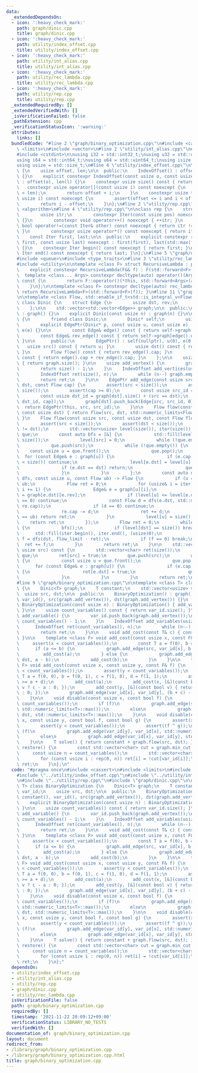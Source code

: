 ```yaml
---
data:
  _extendedDependsOn:
  - icon: ':heavy_check_mark:'
    path: graph/dinic.cpp
    title: graph/dinic.cpp
  - icon: ':heavy_check_mark:'
    path: utility/index_offset.cpp
    title: utility/index_offset.cpp
  - icon: ':heavy_check_mark:'
    path: utility/int_alias.cpp
    title: utility/int_alias.cpp
  - icon: ':heavy_check_mark:'
    path: utility/rec_lambda.cpp
    title: utility/rec_lambda.cpp
  - icon: ':heavy_check_mark:'
    path: utility/rep.cpp
    title: utility/rep.cpp
  _extendedRequiredBy: []
  _extendedVerifiedWith: []
  _isVerificationFailed: false
  _pathExtension: cpp
  _verificationStatusIcon: ':warning:'
  attributes:
    links: []
  bundledCode: "#line 2 \"graph/binary_optimization.cpp\"\n#include <cassert>\n#include\
    \ <limits>\n#include <vector>\n#line 2 \"utility/int_alias.cpp\"\n#include <cstddef>\n\
    #include <cstdint>\n\nusing i32 = std::int32_t;\nusing u32 = std::uint32_t;\n\
    using i64 = std::int64_t;\nusing u64 = std::uint64_t;\nusing isize = std::ptrdiff_t;\n\
    using usize = std::size_t;\n#line 4 \"utility/index_offset.cpp\"\n\nclass IndexOffset\
    \ {\n    usize offset, len;\n\n  public:\n    IndexOffset() : offset(), len()\
    \ {}\n    explicit constexpr IndexOffset(const usize o, const usize l) noexcept\
    \ : offset(o), len(l) {}\n    constexpr usize size() const { return len; }\n \
    \   constexpr usize operator[](const usize i) const noexcept {\n        assert(i\
    \ < len);\n        return offset + i;\n    }\n    constexpr usize to_idx(const\
    \ usize i) const noexcept {\n        assert(offset <= i and i < offset + len);\n\
    \        return i - offset;\n    }\n};\n#line 2 \"utility/rep.cpp\"\n#include\
    \ <algorithm>\n#line 4 \"utility/rep.cpp\"\n\nclass rep {\n    struct Iter {\n\
    \        usize itr;\n        constexpr Iter(const usize pos) noexcept : itr(pos)\
    \ {}\n        constexpr void operator++() noexcept { ++itr; }\n        constexpr\
    \ bool operator!=(const Iter& other) const noexcept { return itr != other.itr;\
    \ }\n        constexpr usize operator*() const noexcept { return itr; }\n    };\n\
    \    const Iter first, last;\n\n  public:\n    explicit constexpr rep(const usize\
    \ first, const usize last) noexcept : first(first), last(std::max(first, last))\
    \ {}\n    constexpr Iter begin() const noexcept { return first; }\n    constexpr\
    \ Iter end() const noexcept { return last; }\n};\n#line 5 \"graph/dinic.cpp\"\n\
    #include <queue>\n#include <type_traits>\n#line 3 \"utility/rec_lambda.cpp\"\n\
    #include <utility>\n\ntemplate <class F> struct RecursiveLambda : private F {\n\
    \    explicit constexpr RecursiveLambda(F&& f) : F(std::forward<F>(f)) {}\n  \
    \  template <class... Args> constexpr decltype(auto) operator()(Args&&... args)\
    \ const {\n        return F::operator()(*this, std::forward<Args>(args)...);\n\
    \    }\n};\n\ntemplate <class F> constexpr decltype(auto) rec_lambda(F&& f) {\
    \ return RecursiveLambda<F>(std::forward<F>(f)); }\n#line 11 \"graph/dinic.cpp\"\
    \n\ntemplate <class Flow, std::enable_if_t<std::is_integral_v<Flow>>* = nullptr>\
    \ class Dinic {\n    struct Edge {\n        usize dst, rev;\n        Flow cap;\n\
    \    };\n\n    std::vector<std::vector<Edge>> graph;\n\n  public:\n    Dinic()\
    \ : graph() {}\n    explicit Dinic(const usize n) : graph(n) {}\n\n    class EdgePtr\
    \ {\n        friend class Dinic;\n        Dinic* self;\n        usize u, e;\n\n\
    \        explicit EdgePtr(Dinic* p, const usize u, const usize e) : self(p), u(u),\
    \ e(e) {}\n\n        const Edge& edge() const { return self->graph[u][e]; }\n\
    \        const Edge& rev_edge() const { return self->graph[edge().dst][edge().rev];\
    \ }\n\n      public:\n        EdgePtr() : self(nullptr), u(0), e(0) {}\n     \
    \   usize src() const { return u; }\n        usize dst() const { return edge().dst;\
    \ }\n        Flow flow() const { return rev_edge().cap; }\n        Flow cap()\
    \ const { return edge().cap + rev_edge().cap; }\n    };\n\n    usize size() const\
    \ { return graph.size(); }\n\n    usize add_vertex() {\n        graph.emplace_back();\n\
    \        return size() - 1;\n    }\n    IndexOffset add_vertices(usize n) {\n\
    \        IndexOffset ret(size(), n);\n        while (n--) graph.emplace_back();\n\
    \        return ret;\n    }\n\n    EdgePtr add_edge(const usize src, const usize\
    \ dst, const Flow cap) {\n        assert(src < size());\n        assert(dst <\
    \ size());\n        assert(cap >= 0);\n        const usize src_id = graph[src].size();\n\
    \        const usize dst_id = graph[dst].size() + (src == dst);\n        graph[src].push_back(Edge{dst,\
    \ dst_id, cap});\n        graph[dst].push_back(Edge{src, src_id, 0});\n      \
    \  return EdgePtr(this, src, src_id);\n    }\n\n    Flow flow(const usize src,\
    \ const usize dst) { return flow(src, dst, std::numeric_limits<Flow>::max());\
    \ }\n    Flow flow(const usize src, const usize dst, const Flow flow_limit) {\n\
    \        assert(src < size());\n        assert(dst < size());\n        assert(src\
    \ != dst);\n        std::vector<usize> level(size()), iter(size());\n        std::queue<usize>\
    \ que;\n        const auto bfs = [&] {\n            std::fill(level.begin(), level.end(),\
    \ size());\n            level[src] = 0;\n            while (!que.empty()) que.pop();\n\
    \            que.push(src);\n            while (!que.empty()) {\n            \
    \    const usize u = que.front();\n                que.pop();\n              \
    \  for (const Edge& e : graph[u]) {\n                    if (e.cap == 0 or level[e.dst]\
    \ < size()) continue;\n                    level[e.dst] = level[u] + 1;\n    \
    \                if (e.dst == dst) return;\n                    que.push(e.dst);\n\
    \                }\n            }\n        };\n        const auto dfs = rec_lambda([&](auto&&\
    \ dfs, const usize u, const Flow ub) -> Flow {\n            if (u == src) return\
    \ ub;\n            Flow ret = 0;\n            for (usize& i = iter[u]; i < graph[u].size();\
    \ i += 1) {\n                Edge& e = graph[u][i];\n                Edge& re\
    \ = graph[e.dst][e.rev];\n                if (level[u] <= level[e.dst] or re.cap\
    \ == 0) continue;\n                const Flow d = dfs(e.dst, std::min(ub - ret,\
    \ re.cap));\n                if (d == 0) continue;\n                e.cap += d;\n\
    \                re.cap -= d;\n                ret += d;\n                if (ret\
    \ == ub) return ret;\n            }\n            level[u] = size();\n        \
    \    return ret;\n        });\n        Flow ret = 0;\n        while (ret < flow_limit)\
    \ {\n            bfs();\n            if (level[dst] == size()) break;\n      \
    \      std::fill(iter.begin(), iter.end(), (usize)0);\n            const Flow\
    \ f = dfs(dst, flow_limit - ret);\n            if (f == 0) break;\n          \
    \  ret += f;\n        }\n        return ret;\n    }\n\n    std::vector<char> min_cut(const\
    \ usize src) const {\n        std::vector<char> ret(size());\n        std::queue<usize>\
    \ que;\n        ret[src] = true;\n        que.push(src);\n        while (!que.empty())\
    \ {\n            const usize u = que.front();\n            que.pop();\n      \
    \      for (const Edge& e : graph[u]) {\n                if (e.cap > 0 and !ret[e.dst])\
    \ {\n                    ret[e.dst] = true;\n                    que.push(e.dst);\n\
    \                }\n            }\n        }\n        return ret;\n    }\n};\n\
    #line 9 \"graph/binary_optimization.cpp\"\n\ntemplate <class T> class BinaryOptimization\
    \ {\n    Dinic<T> graph;\n    T constant;\n    std::vector<usize> var_id;\n  \
    \  usize src, dst;\n\n  public:\n    BinaryOptimization() : graph(), constant(),\
    \ var_id(), src(graph.add_vertex()), dst(graph.add_vertex()) {}\n    explicit\
    \ BinaryOptimization(const usize n) : BinaryOptimization() { add_variables(n);\
    \ }\n\n    usize count_variables() const { return var_id.size(); }\n\n    usize\
    \ add_variable() {\n        var_id.push_back(graph.add_vertex());\n        return\
    \ count_variables() - 1;\n    }\n    IndexOffset add_variables(usize n) {\n  \
    \      IndexOffset ret(count_variables(), n);\n        while (n--) var_id.push_back(graph.add_vertex());\n\
    \        return ret;\n    }\n\n    void add_cost(const T& c) { constant += c;\
    \ }\n\n    template <class F> void add_cost(const usize x, const F& f) {\n   \
    \     assert(x < count_variables());\n        const T a = f(0), b = f(1);\n  \
    \      if (a <= b) {\n            graph.add_edge(src, var_id[x], b - a);\n   \
    \         add_cost(a);\n        } else {\n            graph.add_edge(var_id[x],\
    \ dst, a - b);\n            add_cost(b);\n        }\n    }\n\n    template <class\
    \ F> void add_cost(const usize x, const usize y, const F& f) {\n        assert(x\
    \ < count_variables());\n        assert(y < count_variables());\n        const\
    \ T a = f(0, 0), b = f(0, 1), c = f(1, 0), d = f(1, 1);\n        assert(b + c\
    \ >= a + d);\n        add_cost(a);\n        add_cost(x, [&](const bool v) { return\
    \ v ? c - a : 0; });\n        add_cost(y, [&](const bool v) { return v ? d - c\
    \ : 0; });\n        graph.add_edge(var_id[x], var_id[y], (b + c) - (a + d));\n\
    \    }\n\n    void disable(const usize x, const bool f) {\n        assert(x <\
    \ count_variables());\n        if (f)\n            graph.add_edge(src, var_id[x],\
    \ std::numeric_limits<T>::max());\n        else\n            graph.add_edge(var_id[x],\
    \ dst, std::numeric_limits<T>::max());\n    }\n\n    void disable(const usize\
    \ x, const usize y, const bool f, const bool g) {\n        assert(x < count_variables());\n\
    \        assert(y < count_variables());\n        assert((f ^ g));\n        if\
    \ (f)\n            graph.add_edge(var_id[y], var_id[x], std::numeric_limits<T>::max());\n\
    \        else\n            graph.add_edge(var_id[x], var_id[y], std::numeric_limits<T>::max());\n\
    \    }\n\n    T solve() { return constant + graph.flow(src, dst); }\n    std::vector<char>\
    \ restore() {\n        const std::vector<char> cut = graph.min_cut(src);\n   \
    \     const usize n = count_variables();\n        std::vector<char> ret(n);\n\
    \        for (const usize i : rep(0, n)) ret[i] = !cut[var_id[i]];\n        return\
    \ ret;\n    }\n};\n"
  code: "#pragma once\n#include <cassert>\n#include <limits>\n#include <vector>\n\
    #include \"../utility/index_offset.cpp\"\n#include \"../utility/int_alias.cpp\"\
    \n#include \"../utility/rep.cpp\"\n#include \"graph/dinic.cpp\"\n\ntemplate <class\
    \ T> class BinaryOptimization {\n    Dinic<T> graph;\n    T constant;\n    std::vector<usize>\
    \ var_id;\n    usize src, dst;\n\n  public:\n    BinaryOptimization() : graph(),\
    \ constant(), var_id(), src(graph.add_vertex()), dst(graph.add_vertex()) {}\n\
    \    explicit BinaryOptimization(const usize n) : BinaryOptimization() { add_variables(n);\
    \ }\n\n    usize count_variables() const { return var_id.size(); }\n\n    usize\
    \ add_variable() {\n        var_id.push_back(graph.add_vertex());\n        return\
    \ count_variables() - 1;\n    }\n    IndexOffset add_variables(usize n) {\n  \
    \      IndexOffset ret(count_variables(), n);\n        while (n--) var_id.push_back(graph.add_vertex());\n\
    \        return ret;\n    }\n\n    void add_cost(const T& c) { constant += c;\
    \ }\n\n    template <class F> void add_cost(const usize x, const F& f) {\n   \
    \     assert(x < count_variables());\n        const T a = f(0), b = f(1);\n  \
    \      if (a <= b) {\n            graph.add_edge(src, var_id[x], b - a);\n   \
    \         add_cost(a);\n        } else {\n            graph.add_edge(var_id[x],\
    \ dst, a - b);\n            add_cost(b);\n        }\n    }\n\n    template <class\
    \ F> void add_cost(const usize x, const usize y, const F& f) {\n        assert(x\
    \ < count_variables());\n        assert(y < count_variables());\n        const\
    \ T a = f(0, 0), b = f(0, 1), c = f(1, 0), d = f(1, 1);\n        assert(b + c\
    \ >= a + d);\n        add_cost(a);\n        add_cost(x, [&](const bool v) { return\
    \ v ? c - a : 0; });\n        add_cost(y, [&](const bool v) { return v ? d - c\
    \ : 0; });\n        graph.add_edge(var_id[x], var_id[y], (b + c) - (a + d));\n\
    \    }\n\n    void disable(const usize x, const bool f) {\n        assert(x <\
    \ count_variables());\n        if (f)\n            graph.add_edge(src, var_id[x],\
    \ std::numeric_limits<T>::max());\n        else\n            graph.add_edge(var_id[x],\
    \ dst, std::numeric_limits<T>::max());\n    }\n\n    void disable(const usize\
    \ x, const usize y, const bool f, const bool g) {\n        assert(x < count_variables());\n\
    \        assert(y < count_variables());\n        assert((f ^ g));\n        if\
    \ (f)\n            graph.add_edge(var_id[y], var_id[x], std::numeric_limits<T>::max());\n\
    \        else\n            graph.add_edge(var_id[x], var_id[y], std::numeric_limits<T>::max());\n\
    \    }\n\n    T solve() { return constant + graph.flow(src, dst); }\n    std::vector<char>\
    \ restore() {\n        const std::vector<char> cut = graph.min_cut(src);\n   \
    \     const usize n = count_variables();\n        std::vector<char> ret(n);\n\
    \        for (const usize i : rep(0, n)) ret[i] = !cut[var_id[i]];\n        return\
    \ ret;\n    }\n};"
  dependsOn:
  - utility/index_offset.cpp
  - utility/int_alias.cpp
  - utility/rep.cpp
  - graph/dinic.cpp
  - utility/rec_lambda.cpp
  isVerificationFile: false
  path: graph/binary_optimization.cpp
  requiredBy: []
  timestamp: '2021-11-22 20:09:12+09:00'
  verificationStatus: LIBRARY_NO_TESTS
  verifiedWith: []
documentation_of: graph/binary_optimization.cpp
layout: document
redirect_from:
- /library/graph/binary_optimization.cpp
- /library/graph/binary_optimization.cpp.html
title: graph/binary_optimization.cpp
---
```

